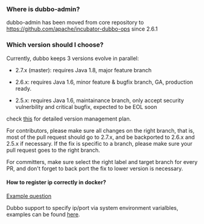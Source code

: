 ### Where is dubbo-admin?

dubbo-admin has been moved from core repository to https://github.com/apache/incubator-dubbo-ops since 2.6.1

### Which version should I choose?

Currently, dubbo keeps 3 versions evolve in parallel:

* 2.7.x (master): requires Java 1.8, major feature branch

* 2.6.x: requires Java 1.6, minor feature & bugfix branch, GA, production ready.

* 2.5.x: requires Java 1.6, maintainance branch, only accept security vulnerbility and critical bugfix, expected to be EOL soon

check [this](https://github.com/apache/incubator-dubbo/issues/1208) for detailed version management plan.

For contributors, please make sure all changes on the right branch, that is, most of the pull request should go to 2.7.x, and be backported to 2.6.x and 2.5.x if necessary. If the fix is specific to a branch, please make sure your pull request goes to the right branch.

For committers, make sure select the right label and target branch for every PR, and don't forget to back port the fix to lower version is necessary.

####  How to register ip correctly in docker?  

[Example question](https://github.com/alibaba/dubbo/issues/742)  

Dubbo support to specify ip/port via system environment varialbles, examples can be found [here](https://github.com/dubbo/dubbo-samples/tree/master/dubbo-samples-docker).